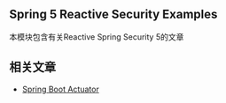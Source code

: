 ## Spring 5 Reactive Security Examples

本模块包含有关Reactive Spring Security 5的文章

## 相关文章

+ [Spring Boot Actuator](docs/SpringBoot-Actuator.md)
